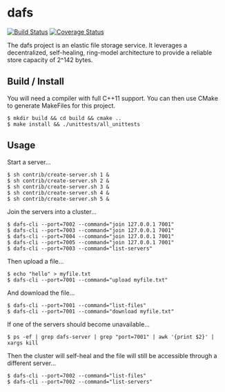 # dafs

[![Build Status](https://travis-ci.org/dgkimura/dafs.svg?branch=master)](https://travis-ci.org/dgkimura/dafs)
[![Coverage Status](https://coveralls.io/repos/github/dgkimura/dafs/badge.svg?branch=master)](https://coveralls.io/github/dgkimura/dafs?branch=master)

The dafs project is an elastic file storage service. It leverages a
decentralized, self-healing, ring-model architecture to provide a reliable
store capacity of 2^142 bytes.


## Build / Install
You will need a compiler with full C++11 support. You can then use CMake to
generate MakeFiles for this project.
```
$ mkdir build && cd build && cmake ..
$ make install && ./unittests/all_unittests
```


## Usage
Start a server...
```
$ sh contrib/create-server.sh 1 &
$ sh contrib/create-server.sh 2 &
$ sh contrib/create-server.sh 3 &
$ sh contrib/create-server.sh 4 &
$ sh contrib/create-server.sh 5 &
```

Join the servers into a cluster...
```
$ dafs-cli --port=7002 --command="join 127.0.0.1 7001"
$ dafs-cli --port=7003 --command="join 127.0.0.1 7001"
$ dafs-cli --port=7004 --command="join 127.0.0.1 7001"
$ dafs-cli --port=7005 --command="join 127.0.0.1 7001"
$ dafs-cli --port=7003 --command="list-servers"
```

Then upload a file...
```
$ echo "hello" > myfile.txt
$ dafs-cli --port=7001 --command="upload myfile.txt"
```

And download the file...
```
$ dafs-cli --port=7001 --command="list-files"
$ dafs-cli --port=7001 --command="download myfile.txt"
```

If one of the servers should become unavailable...
```
$ ps -ef | grep dafs-server | grep "port=7001" | awk '{print $2}' | xargs kill
```

Then the cluster will self-heal and the file will still be accessible through a
different server...
```
$ dafs-cli --port=7002 --command="list-files"
$ dafs-cli --port=7002 --command="list-servers"
```

